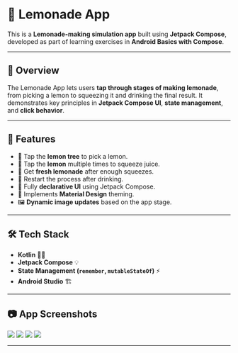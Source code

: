 # 🍋 Lemonade App

This is a **Lemonade-making simulation app** built using **Jetpack Compose**, developed as part of learning exercises in **Android Basics with Compose**.

---

## 📜 Overview
The Lemonade App lets users **tap through stages of making lemonade**, from picking a lemon to squeezing it and drinking the final result. It demonstrates key principles in **Jetpack Compose UI**, **state management**, and **click behavior**.

---

## 🚀 Features
- 🌳 Tap the **lemon tree** to pick a lemon.
- 🍋 Tap the **lemon** multiple times to squeeze juice.
- 🍹 Get **fresh lemonade** after enough squeezes.
- 🔄 Restart the process after drinking.
- 📱 Fully **declarative UI** using Jetpack Compose.
- 🎨 Implements **Material Design** theming.
- 🖼️ **Dynamic image updates** based on the app stage.

---

## 🛠️ Tech Stack
- **Kotlin** 🧑‍💻
- **Jetpack Compose** 💡
- **State Management (`remember`, `mutableStateOf`)** ⚡
- **Android Studio** 🏗️

---

## 📷 App Screenshots
![](.README_images/lemonTreeScreen.png)
![](.README_images/lemonscreen.png)
![](.README_images/lemonDrinkScene.png)
![](.README_images/emptyGlassScreen.png)

---
